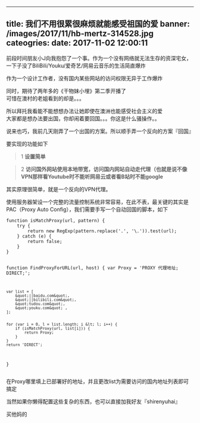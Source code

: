 
---
title: 我们不用很累很麻烦就能感受祖国的爱
banner: /images/2017/11/hb-mertz-314528.jpg
cateogries: 
date: 2017-11-02 12:00:11
---
<!--kg-card-begin: markdown--><p>前段时间朋友小J向我抱怨了一个事。作为一个没有网络就无法生存的资深宅女，一下子没了BiliBili/Youku/爱奇艺/网易云音乐的生活简直爆炸</p>
<p>作为一个设计工作者，没有国内某些网站的访问权限无异于工作爆炸<br>
<img src="/images/2017/11/ceeb653ejw1fb3oirkowdj208c0690t8.jpg" alt="" loading="lazy"></p>
<p>同时，期待了两年多的《干物妹小埋》第二季开播了<br>
<img src="/images/2017/11/-----2017-11-02---4-17-21.png" alt="" loading="lazy"><br>
可惜在澳村的老姐看到的却是。。。<br>
<img src="/images/2017/11/-----2017-11-02---5-49-22.png" alt="" loading="lazy"><br>
<img src="/images/2017/11/006APoFYjw1fbc5u8sywhj309w08y0tl.jpg" alt="" loading="lazy"></p>
<p>所以拜托我看能不能想想办法让她即使在澳洲也能感受社会主义的爱<br>
<img src="/images/2017/11/9150e4e5ly1ff67nww3o2j205905imxd.jpg" alt="" loading="lazy"><br>
大家都是想办法要出国，你却闹着要回国。。。你这是什么骚操作。。</p>
<p>说来也巧，我前几天刚弄了一个出国的方案。所以顺手弄一个反向的方案『回国』</p>
<p>要实现的功能如下</p>
<blockquote>
<p>1 <strong>设置简单</strong></p>
</blockquote>
<blockquote>
<p>2 <strong>访问国外网站使用本地带宽，访问国内网站自动走代理（也就是说不像VPN那样看Youtube时不能听网易云或者看B站时不能google</strong></p>
</blockquote>
<p>其实原理很简单，就是一个反向的VPN代理。</p>
<p>使用服务器架设一个完整的流量控制系统非常容易，在此不表，最关键的其实是PAC（Proxy Auto Config），我们需要手写一个自动回国的脚本，如下</p>
<pre><code class="language-js">function isMatchProxy(url, pattern) {
    try {
        return new RegExp(pattern.replace('.', '\.')).test(url);
    } catch (e) {
        return false;
    }
}

function FindProxyForURL(url, host) {
    var Proxy = 'PROXY 代理地址; DIRECT;';

    var list = [
        &quot;||baidu.com&quot;,
        &quot;||bilibili.com&quot;,
        &quot;tudou.com&quot;,
        &quot;youku.com&quot; ,
    ];


    for (var i = 0, l = list.length; i &lt; l; i++) {
        if (isMatchProxy(url, list[i])) {
            return Proxy;
        }
    }
    return 'DIRECT';
}
</code></pre>
<p>在Proxy哪里填上已部署好的地址，并且更改list为需要访问的国内地址列表即可搞定</p>
<p>当然如果你懒得配置这些复杂的东西，也可以直接加我好友『shirenyuhai』</p>
<p>买他妈的</p>
<!--kg-card-end: markdown-->
    
